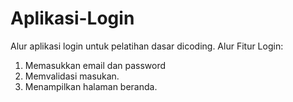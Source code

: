 # Aplikasi-Login
Alur aplikasi login untuk pelatihan dasar dicoding.
Alur Fitur Login:
1. Memasukkan email dan password
2. Memvalidasi masukan.
3. Menampilkan halaman beranda.
